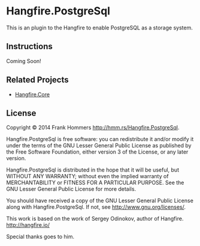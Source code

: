 Hangfire.PostgreSql
===================
This is an plugin to the Hangfire to enable PostgreSQL as a storage system.

Instructions
------------
Coming Soon!

Related Projects
-----------------

* [Hangfire.Core](https://github.com/HangfireIO/Hangfire)

License
--------

Copyright © 2014 Frank Hommers <http://hmm.rs/Hangfire.PostgreSql>.

Hangfire.PostgreSql is free software: you can redistribute it and/or modify
it under the terms of the GNU Lesser General Public License as 
published by the Free Software Foundation, either version 3 
of the License, or any later version.

Hangfire.PostgreSql  is distributed in the hope that it will be useful,
but WITHOUT ANY WARRANTY; without even the implied warranty of
MERCHANTABILITY or FITNESS FOR A PARTICULAR PURPOSE.  See the
GNU Lesser General Public License for more details.

You should have received a copy of the GNU Lesser General Public 
License along with Hangfire.PostgreSql. If not, see <http://www.gnu.org/licenses/>.

This work is based on the work of Sergey Odinokov, author of 
Hangfire. <http://hangfire.io/>
  
   Special thanks goes to him.
